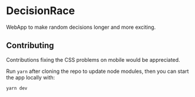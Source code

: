 # DecisionRace

WebApp to make random decisions longer and more exciting.

## Contributing

Contributions fixing the CSS problems on mobile would be appreciated.

Run `yarn` after cloning the repo to update node modules, then you can start the app locally with:
```
yarn dev
```
